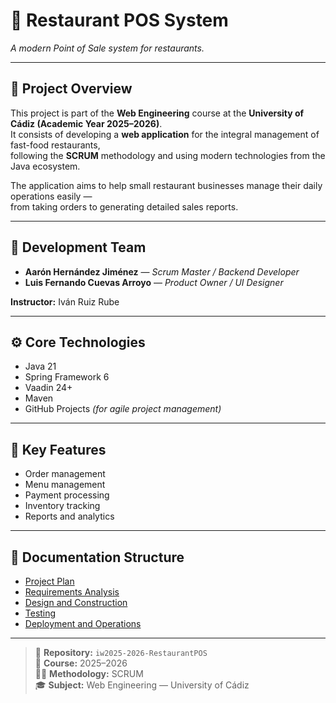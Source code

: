 # 🍔 Restaurant POS System  
*A modern Point of Sale system for restaurants.*

---

## 📘 Project Overview
This project is part of the **Web Engineering** course at the **University of Cádiz (Academic Year 2025–2026)**.  
It consists of developing a **web application** for the integral management of fast-food restaurants,  
following the **SCRUM** methodology and using modern technologies from the Java ecosystem.

The application aims to help small restaurant businesses manage their daily operations easily —  
from taking orders to generating detailed sales reports.

---

## 👥 Development Team
- **Aarón Hernández Jiménez** — *Scrum Master / Backend Developer*  
- **Luis Fernando Cuevas Arroyo** — *Product Owner / UI Designer*

**Instructor:** Iván Ruiz Rube  

---

## ⚙️ Core Technologies
- Java 21  
- Spring Framework 6  
- Vaadin 24+  
- Maven  
- GitHub Projects *(for agile project management)*  

---

## 🚀 Key Features
- Order management  
- Menu management  
- Payment processing  
- Inventory tracking  
- Reports and analytics  

---

## 📂 Documentation Structure
- [Project Plan](./Plan-de-Proyecto)  
- [Requirements Analysis](./Analisis-de-Requisitos)  
- [Design and Construction](./Diseno-y-Construccion)  
- [Testing](./Pruebas)  
- [Deployment and Operations](./Despliegue-y-Operaciones)  

---

> 🧭 **Repository:** `iw2025-2026-RestaurantPOS`  
> 📅 **Course:** 2025–2026  
> 🧑‍💻 **Methodology:** SCRUM  
> 🎓 **Subject:** Web Engineering — University of Cádiz
